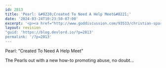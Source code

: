 ```yaml
---
id: 2813
title: 'Pearl: &#8220;Created To Need A Help Meet&#8221;'
date: '2024-03-24T10:23:50-07:00'
excerpt: '<p><a href="http://www.goddiscussion.com/93533/christian-spare-the-rod-spoil-the-child-evangelist-now-out-with-a-new-marriage-advice-book-for-men/">Pearl: "Created To Need A Help Meet"</a></p><p>The Pearls out with a new how-to promoting abuse, no doubt...</p>'
layout: revision
"guid: 'https://blog.devlord.io/?p=2813'
permalink: '/?p=2813'
---
```


<p>Pearl: "Created To Need A Help Meet"</p><p>The Pearls out with a new how-to promoting abuse, no doubt...</p>